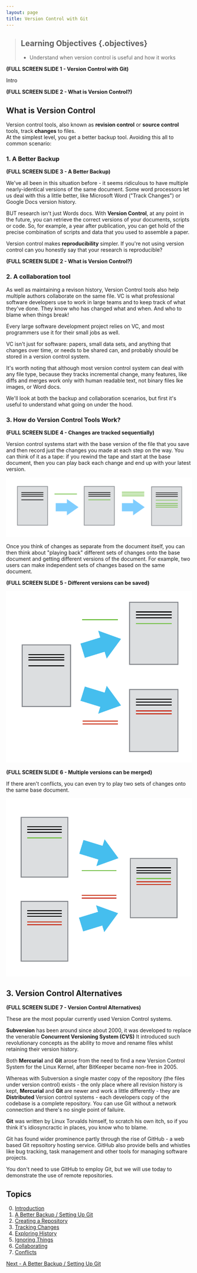 ```yaml
---
layout: page
title: Version Control with Git
---
```

> ## Learning Objectives {.objectives}
>
> *   Understand when version control is useful and how it works

**(FULL SCREEN SLIDE 1 - Version Control with Git)** 

Intro

**(FULL SCREEN SLIDE 2 - What is Version Control?)** 

## What is Version Control ##

Version control tools, also known as **revision control** or **source control** tools, track **changes** to files.  
At the simplest level, you get a better backup tool.  Avoiding this all to common scenario:

### 1. A Better Backup ###

**(FULL SCREEN SLIDE 3  - A Better Backup)** 

We've all been in this situation before - it seems ridiculous to have multiple nearly-identical versions of the same document. Some word processors let us deal with this a little better, like Microsoft Word ("Track Changes") or Google Docs version history.

BUT research isn't just Words docs.  With **Version Control**, at any point in the future, you can retrieve the correct versions of your documents, scripts or code.  So, for example, a year after publication, you can get hold of the precise combination of scripts and data that you used to assemble a paper.  

Version control makes **reproducibility** simpler. If you're not using version control can you honestly say that your research is reproducible?


**(FULL SCREEN SLIDE 2 - What is Version Control?)**

### 2. A collaboration tool ###

As well as maintaining a revison history, Version Control tools also help multiple authors collaborate on the same file.
VC is what professional software developers use to work in large teams and to keep track of what they've done.  They know who has changed what and when.  And who to blame when things break!

Every large software development project relies on VC, and most programmers use it for their small jobs as well.

VC isn't just for software: papers, small data sets, and anything that changes over time, or needs to be shared can, and probably should be stored in a version control system.

It's worth noting that although most version control system can deal with any file type, 
because they tracks incremental change, many features, like diffs and merges work only with human readable text, not binary files lke images, or Word docs.

We'll look at both the backup and collaboration scenarios, but first it's useful to understand what going on under the hood.

### 3. How do Version Control Tools Work? ###

**(FULL SCREEN SLIDE 4 - Changes are tracked sequentially)** 

Version control systems start with the base version of the file that you save and then record just the changes you made at each step on the way. You can think of it as a tape: if you rewind the tape and start at the base document, then you can play back each change and end up with your latest version.

![Changes are saved sequentially](img/play-changes.svg)

Once you think of changes as separate from the document itself, you can then think about "playing back" different sets of changes onto the base document and getting different versions of the document. For example, two users can make independent sets of changes based on the same document.

**(FULL SCREEN SLIDE 5 - Different versions can be saved)**

![Different versions can be saved](img/versions.svg)


**(FULL SCREEN SLIDE 6 - Multiple versions can be merged)**

If there aren't conflicts, you can even try to play two sets of changes onto the same base document.

![Multiple versions can be merged](img/merge.svg)



## 3. Version Control Alternatives ##

**(FULL SCREEN SLIDE 7 - Version Control Alternatives)**

These are the most popular currently used Version Control systems.  

**Subversion** has been around since about 2000, it was developed to replace the venerable **Concurrent Versioning System (CVS)** It introduced such revolutionary concepts as the ability to move and rename files whilst retaining their version history.

Both **Mercurial** and **Git** arose from the need to find a new Version Control System for the Linux Kernel, after BitKeeper became non-free in 2005. 

Whereas with Subversion a single master copy of the repository (the files under version control) exists - the only place where all revision history is kept,  **Mercurial** and **Git** are newer and work a little differently - they are **Distributed** Version control systems - each developers copy of the codebase is a complete repository.  You can use Git without a network connection and there's no single point of failuire.

**Git** was written by Linux Torvalds himself, to scratch his own itch, so if you think it's idiosyncractic in places, you know who to blame.

Git has found wider prominence partly through the rise of GitHub - a web based Git repsoitory hosting service.  GitHub also provide bells and whistles like bug tracking, task management and other tools for managing software projects.

You don't need to use GitHub to employ Git, but we will use today to demonstrate the use of remote repositories.


## Topics

0.  [Introduction](index.html)
1.  [A Better Backup / Setting Up Git](01-setup.html)
2.  [Creating a Repository](02-create.html)
3.  [Tracking Changes](03-changes.html)
4.  [Exploring History](04-history.html)
5.  [Ignoring Things](05-ignore.html)
6.  [Collaborating](06-collab.html)
7.  [Conflicts](07-conflict.html)

[Next - A Better Backup / Setting Up Git](01-setup.html)

